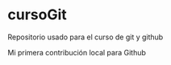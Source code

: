 # cursoGit
Repositorio usado para el curso de git y github

Mi primera contribución local para Github

